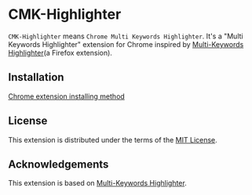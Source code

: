 # CMK-Highlighter

`CMK-Highlighter` means `Chrome Multi Keywords Highlighter`. It's a "Multi Keywords Highlighter" extension for Chrome inspired by [Multi-Keywords Highlighter](https://github.com/ivanruvalcaba/multi-keywords-highlighter)(a Firefox extension).


## Installation

[Chrome extension installing method](https://github.com/kuleyu/IFE-Tasks/issues/1)


## License

This extension is distributed under the terms of the [MIT License](http://opensource.org/licenses/MIT).

## Acknowledgements

This extension is based on [Multi-Keywords Highlighter](https://github.com/ivanruvalcaba/multi-keywords-highlighter).